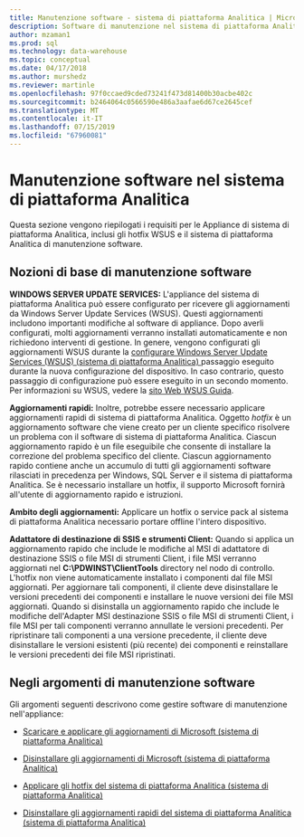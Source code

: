 ```yaml
---
title: Manutenzione software - sistema di piattaforma Analitica | Microsoft Docs
description: Software di manutenzione nel sistema di piattaforma Analitica (AP).
author: mzaman1
ms.prod: sql
ms.technology: data-warehouse
ms.topic: conceptual
ms.date: 04/17/2018
ms.author: murshedz
ms.reviewer: martinle
ms.openlocfilehash: 97f0ccaed9cded73241f473d81400b30acbe402c
ms.sourcegitcommit: b2464064c0566590e486a3aafae6d67ce2645cef
ms.translationtype: MT
ms.contentlocale: it-IT
ms.lasthandoff: 07/15/2019
ms.locfileid: "67960081"
---
```

# <a name="software-servicing-in-analytics-platform-system"></a>Manutenzione software nel sistema di piattaforma Analitica
Questa sezione vengono riepilogati i requisiti per le Appliance di sistema di piattaforma Analitica, inclusi gli hotfix WSUS e il sistema di piattaforma Analitica di manutenzione software.  
  
## <a name="Basics"></a>Nozioni di base di manutenzione software  
**WINDOWS SERVER UPDATE SERVICES:** L'appliance del sistema di piattaforma Analitica può essere configurato per ricevere gli aggiornamenti da Windows Server Update Services (WSUS). Questi aggiornamenti includono importanti modifiche al software di appliance. Dopo averli configurati, molti aggiornamenti verranno installati automaticamente e non richiedono interventi di gestione. In genere, vengono configurati gli aggiornamenti WSUS durante la [configurare Windows Server Update Services &#40;WSUS&#41; &#40;sistema di piattaforma Analitica&#41; ](configure-windows-server-update-services-wsus.md) passaggio eseguito durante la nuova configurazione del dispositivo. In caso contrario, questo passaggio di configurazione può essere eseguito in un secondo momento. Per informazioni su WSUS, vedere la [sito Web WSUS Guida](https://go.microsoft.com/fwlink/?LinkId=202417).  
  
**Aggiornamenti rapidi:** Inoltre, potrebbe essere necessario applicare aggiornamenti rapidi di sistema di piattaforma Analitica. Oggetto *hotfix* è un aggiornamento software che viene creato per un cliente specifico risolvere un problema con il software di sistema di piattaforma Analitica. Ciascun aggiornamento rapido è un file eseguibile che consente di installare la correzione del problema specifico del cliente. Ciascun aggiornamento rapido contiene anche un accumulo di tutti gli aggiornamenti software rilasciati in precedenza per Windows, SQL Server e il sistema di piattaforma Analitica. Se è necessario installare un hotfix, il supporto Microsoft fornirà all'utente di aggiornamento rapido e istruzioni.  
  
**Ambito degli aggiornamenti:** Applicare un hotfix o service pack al sistema di piattaforma Analitica necessario portare offline l'intero dispositivo.  
  
**Adattatore di destinazione di SSIS e strumenti Client:** Quando si applica un aggiornamento rapido che include le modifiche al MSI di adattatore di destinazione SSIS o file MSI di strumenti Client, i file MSI verranno aggiornati nel **C:\PDWINST\ClientTools** directory nel nodo di controllo. L'hotfix non viene automaticamente installato i componenti dal file MSI aggiornati. Per aggiornare tali componenti, il cliente deve disinstallare le versioni precedenti dei componenti e installare le nuove versioni dei file MSI aggiornati. Quando si disinstalla un aggiornamento rapido che include le modifiche dell'Adapter MSI destinazione SSIS o file MSI di strumenti Client, i file MSI per tali componenti verranno annullate le versioni precedenti. Per ripristinare tali componenti a una versione precedente, il cliente deve disinstallare le versioni esistenti (più recente) dei componenti e reinstallare le versioni precedenti dei file MSI ripristinati.  
  
## <a name="software-servicing-topics"></a>Negli argomenti di manutenzione software  
Gli argomenti seguenti descrivono come gestire software di manutenzione nell'appliance:  
  
-   [Scaricare e applicare gli aggiornamenti di Microsoft &#40;sistema di piattaforma Analitica&#41;](download-and-apply-microsoft-updates.md)  
  
-   [Disinstallare gli aggiornamenti di Microsoft &#40;sistema di piattaforma Analitica&#41;](uninstall-microsoft-updates.md)  
  
-   [Applicare gli hotfix del sistema di piattaforma Analitica &#40;sistema di piattaforma Analitica&#41;](apply-analytics-platform-system-hotfixes.md)  
  
-   [Disinstallare gli aggiornamenti rapidi del sistema di piattaforma Analitica &#40;sistema di piattaforma Analitica&#41;](uninstall-analytics-platform-system-hotfixes.md)  
  
<!-- MISSING LINKS ## See Also  
[Common Metadata Query Examples &#40;SQL Server PDW&#41;](../sqlpdw/common-metadata-query-examples-sql-server-pdw.md)  -->  
  
